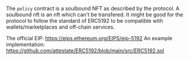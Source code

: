 The `policy` contract is a soulbound NFT as described by the protocol. A soulbound nft is an nft which can't be transfered. It might be good for the protocol to follow the standard of ERC5192 to be compatible with wallets/marketplaces and off-chain services.

The official EIP: https://eips.ethereum.org/EIPS/eip-5192
An example implementation: https://github.com/attestate/ERC5192/blob/main/src/ERC5192.sol

